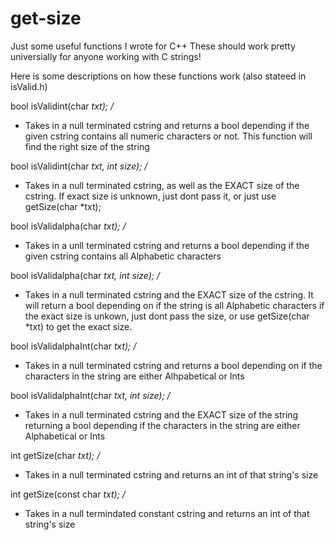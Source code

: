 # get-size
Just some useful functions I wrote for C++
These should work pretty universially for anyone working with C strings!

Here is some descriptions on how these functions work (also stateed in isValid.h)


bool isValidint(char *txt);
/*
 * Takes in a null terminated cstring and returns a bool depending if the given cstring contains all numeric characters or not. This function will find the right size of the string

bool isValidint(char *txt, int size);
/*
 * Takes in a null terminated cstring, as well as the EXACT size of the cstring. If exact size is unknown, just dont pass it, or just use getSize(char *txt);


bool isValidalpha(char *txt); 
/* 
 * Takes in a unll terminated cstring and returns a bool depending if the given cstring contains all Alphabetic characters

bool isValidalpha(char *txt, int size);
/*
 * Takes in a null terminated cstring and the EXACT size of the cstring. It will return a bool depending on if the string is all Alphabetic characters if the exact size is unkown, just dont pass the size, or use getSize(char *txt) to get the exact size.

bool isValidalphaInt(char *txt);
/*
 * Takes in a null terminated cstring and returns a bool depending on if the characters in the string are either Alhpabetical or Ints

bool isValidalphaInt(char *txt, int size);
/*
 * Takes in a null terminated cstring and the EXACT size of the string returning a bool depending if the characters in the string are either Alphabetical or Ints

int getSize(char *txt);
/* 
 * Takes in a null terminated cstring and returns an int of that string's size

int getSize(const char *txt);
/*
 * Takes in a null termindated constant cstring and returns an int of that string's size

